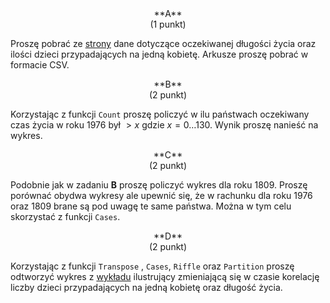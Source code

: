 <center>
**A**
</center>

<center>
(1 punkt)
</center>

Proszę pobrać ze [strony](https://www.gapminder.org/data/) dane
dotyczące oczekiwanej długości życia oraz ilości dzieci 
przypadających na jedną kobietę. Arkusze proszę pobrać w formacie
CSV.

<center>
**B**
</center>

<center>
(2 punkt)
</center>

Korzystając z funkcji `Count` proszę policzyć w ilu państwach
oczekiwany czas życia w roku 1976 był $>x$ gdzie $x = 0 \ldots 130$.
Wynik proszę nanieść na wykres.

<center>
**C**
</center>

<center>
(2 punkt)
</center>

Podobnie jak w zadaniu **B** proszę policzyć wykres dla roku 1809. 
Proszę porównać obydwa wykresy ale upewnić się, że w rachunku 
dla roku 1976 oraz 1809 brane są pod uwagę te same państwa. Można
w tym celu skorzystać z funkcji `Cases`.

<center>
**D**
</center>

<center>
(2 punkt)
</center>

Korzystając z funkcji `Transpose` , `Cases`, `Riffle` oraz `Partition`
proszę odtworzyć wykres z [wykładu](https://youtu.be/hVimVzgtD6w)
ilustrujący zmieniającą się w czasie korelację liczby dzieci przypadających
na jedną kobietę oraz długość życia.


